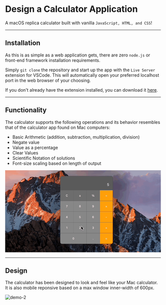 # Design a Calculator Application

A macOS replica calculator built with vanilla `JavaScript, HTML, and CSS`!

---

## Installation

As this is as simple as a web application gets, there are zero `node.js` or front-end framework installation requirements.

Simply `git clone` the repository and start up the app with the `Live Server` extension for VSCode. This will automatically open your preferred localhost port in the web browser of your choosing.

If you don't already have the extension installed, you can download it [here](https://marketplace.visualstudio.com/items?itemName=ritwickdey.LiveServer).

---

## Functionality

The calculator supports the following operations and its behavior resembles that of the calculator app found on Mac computers:

- Basic Arithmetic (addition, subtraction, multiplication, division)
- Negate value
- Value as a percentage
- Clear Values
- Scientific Notation of solutions
- Font-size scaling based on length of output

![demo](assets/calculator.gif)


---

## Design

The calculator has been designed to look and feel like your Mac calculator. It is also mobile reponsive based on a max window inner-width of 600px.

![demo-2](assets/calc2.gif)
